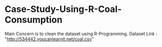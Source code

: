 # Case-Study-Using-R-Coal-Consumption

Main Concern is to clean the dataset using R-Programming.
Dataset Link : "http://534442.youcanlearnit.net/coal.csv"
